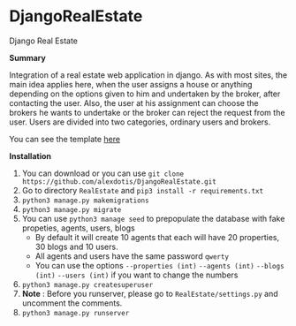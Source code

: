 # DjangoRealEstate
Django Real Estate

**Summary**

Integration of a real estate web application in django. As with most sites, the main idea applies here, when the user assigns a house or anything depending on the options given to him and undertaken by the broker, after contacting the user. Also, the user at his assignment can choose the brokers he wants to undertake or the broker can reject the request from the user. Users are divided into two categories, ordinary users and brokers.


You can see the template [here](https://themeforest.net/item/manland-bootstrap-light-real-estate-html-template/26864388)

**Installation**

1. You can download or you can use `git clone https://github.com/alexdotis/DjangoRealEstate.git`
2. Go to directory `RealEstate` and `pip3 install -r requirements.txt`
3. `python3 manage.py makemigrations`
4. `python3 manage.py migrate`
5. You can use `python3 manage seed` to prepopulate the database with fake propeties, agents, users, blogs
   - By default it will create 10 agents that each will have 20 properties, 30 blogs and 10 users.
   - All agents and users have the same password `qwerty`
   - You can use the options `--properties (int)` `--agents (int)` `--blogs (int)` `--users (int)` if you want to change the numbers
6. `python3 manage.py createsuperuser`
7. **Note** : Before you runserver, please go to `RealEstate/settings.py` and uncomment the comments.
8. `python3 manage.py runserver`

